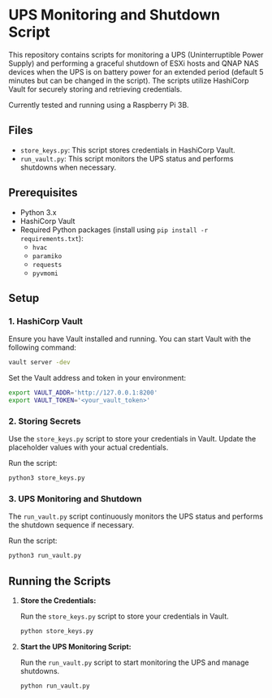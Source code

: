 
# UPS Monitoring and Shutdown Script

This repository contains scripts for monitoring a UPS (Uninterruptible Power Supply) and performing a graceful shutdown of ESXi hosts and QNAP NAS devices when the UPS is on battery power for an extended period (default 5 minutes but can be changed in the script). The scripts utilize HashiCorp Vault for securely storing and retrieving credentials. 

Currently tested and running using a Raspberry Pi 3B.

## Files

- `store_keys.py`: This script stores credentials in HashiCorp Vault.
- `run_vault.py`: This script monitors the UPS status and performs shutdowns when necessary.

## Prerequisites

- Python 3.x
- HashiCorp Vault
- Required Python packages (install using `pip install -r requirements.txt`):
  - `hvac`
  - `paramiko`
  - `requests`
  - `pyvmomi`

## Setup

### 1. HashiCorp Vault

Ensure you have Vault installed and running. You can start Vault with the following command:

```bash
vault server -dev
```

Set the Vault address and token in your environment:

```bash
export VAULT_ADDR='http://127.0.0.1:8200'
export VAULT_TOKEN='<your_vault_token>'
```

### 2. Storing Secrets

Use the `store_keys.py` script to store your credentials in Vault. Update the placeholder values with your actual credentials.

Run the script:

```bash
python3 store_keys.py
```

### 3. UPS Monitoring and Shutdown

The `run_vault.py` script continuously monitors the UPS status and performs the shutdown sequence if necessary.

Run the script:

```bash
python3 run_vault.py
```

## Running the Scripts

1. **Store the Credentials:**

   Run the `store_keys.py` script to store your credentials in Vault.

   ```bash
   python store_keys.py
   ```

2. **Start the UPS Monitoring Script:**

   Run the `run_vault.py` script to start monitoring the UPS and manage shutdowns.

   ```bash
   python run_vault.py
   ```
